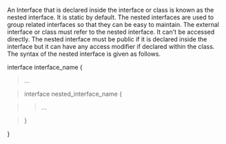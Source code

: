An Interface that is declared inside the interface or class is known as
the nested interface. It is static by default. The nested interfaces are
used to group related interfaces so that they can be easy to maintain.
The external interface or class must refer to the nested interface. It
can't be accessed directly. The nested interface must be public if it
is declared inside the interface but it can have any access modifier if
declared within the class. The syntax of the nested interface is given
as follows.

interface interface_name {

>\...

>interface nested_interface_name {

>>\...

>}

}